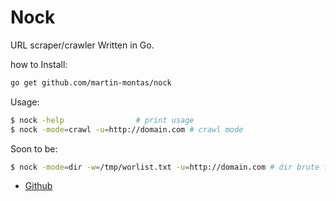 # Nock

URL scraper/crawler Written in Go.



how to Install:

```bash
go get github.com/martin-montas/nock
```

Usage:

```bash
$ nock -help                # print usage
$ nock -mode=crawl -u=http://domain.com # crawl mode
```

Soon to be:

```bash
$ nock -mode=dir -w=/tmp/worlist.txt -u=http://domain.com # dir brute force mode
```

* [Github](https://github.com/martin-montas/nock)

